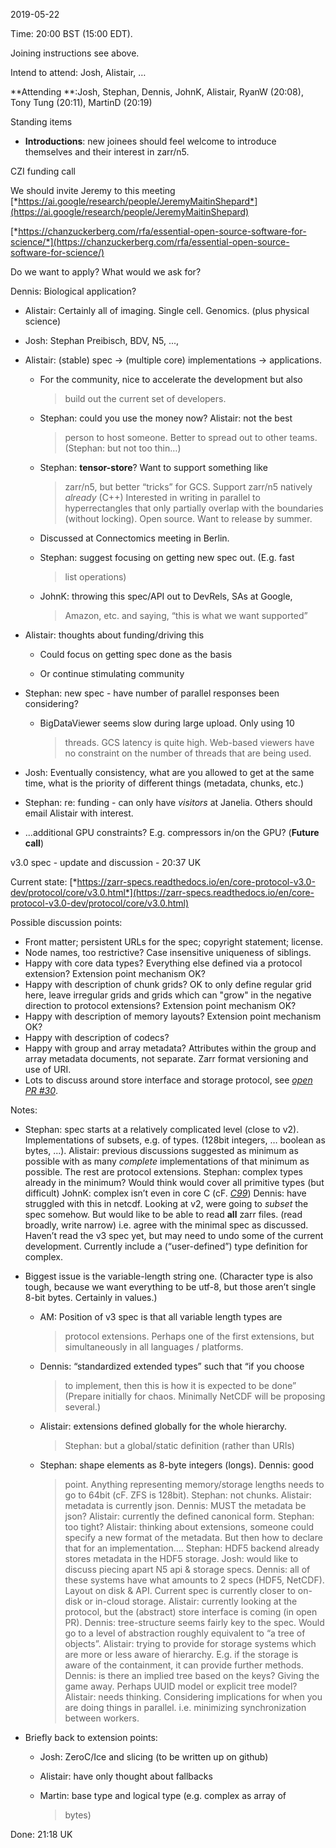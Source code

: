 <span id="anchor-83"></span>2019-05-22

Time: 20:00 BST (15:00 EDT).

Joining instructions see above.

Intend to attend: Josh, Alistair, …

**Attending **:Josh, Stephan, Dennis, JohnK, Alistair, RyanW (20:08),
Tony Tung (20:11), MartinD (20:19)

<span id="anchor-84"></span>Standing items

-   **Introductions**: new joinees should feel welcome to introduce
    themselves and their interest in zarr/n5.

<span id="anchor-85"></span>CZI funding call

We should invite Jeremy to this meeting
[*https://ai.google/research/people/JeremyMaitinShepard*](https://ai.google/research/people/JeremyMaitinShepard)

[*https://chanzuckerberg.com/rfa/essential-open-source-software-for-science/*](https://chanzuckerberg.com/rfa/essential-open-source-software-for-science/)

Do we want to apply? What would we ask for?

Dennis: Biological application?

-   Alistair: Certainly all of imaging. Single cell. Genomics. (plus
    physical science)

-   Josh: Stephan Preibisch, BDV, N5, ...,

-   Alistair: (stable) spec → (multiple core) implementations →
    applications.

    -   For the community, nice to accelerate the development but also
        > build out the current set of developers.

    -   Stephan: could you use the money now? Alistair: not the best
        > person to host someone. Better to spread out to other teams.
        > (Stephan: but not too thin…)

    -   Stephan: **tensor-store**? Want to support something like
        > zarr/n5, but better “tricks” for GCS. Support zarr/n5 natively
        > *already* (C++) Interested in writing in parallel to
        > hyperrectangles that only partially overlap with the
        > boundaries (without locking). Open source. Want to release by
        > summer.

    -   Discussed at Connectomics meeting in Berlin.

    -   Stephan: suggest focusing on getting new spec out. (E.g. fast
        > list operations)

    -   JohnK: throwing this spec/API out to DevRels, SAs at Google,
        > Amazon, etc. and saying, “this is what we want supported”

-   Alistair: thoughts about funding/driving this

    -   Could focus on getting spec done as the basis

    -   Or continue stimulating community

-   Stephan: new spec - have number of parallel responses been
    considering?

    -   BigDataViewer seems slow during large upload. Only using 10
        > threads. GCS latency is quite high. Web-based viewers have no
        > constraint on the number of threads that are being used.

-   Josh: Eventually consistency, what are you allowed to get at the
    same time, what is the priority of different things (metadata,
    chunks, etc.)

-   Stephan: re: funding - can only have *visitors* at Janelia. Others
    should email Alistair with interest.

-   ...additional GPU constraints? E.g. compressors in/on the GPU?
    (**Future call**)

<span id="anchor-86"></span>v3.0 spec - update and discussion - 20:37 UK

Current state:
[*https://zarr-specs.readthedocs.io/en/core-protocol-v3.0-dev/protocol/core/v3.0.html*](https://zarr-specs.readthedocs.io/en/core-protocol-v3.0-dev/protocol/core/v3.0.html)

Possible discussion points:

-   Front matter; persistent URLs for the spec; copyright statement;
    license.
-   Node names, too restrictive? Case insensitive uniqueness of
    siblings.
-   Happy with core data types? Everything else defined via a protocol
    extension? Extension point mechanism OK?
-   Happy with description of chunk grids? OK to only define regular
    grid here, leave irregular grids and grids which can "grow" in the
    negative direction to protocol extensions? Extension point mechanism
    OK?
-   Happy with description of memory layouts? Extension point mechanism
    OK?
-   Happy with description of codecs?
-   Happy with group and array metadata? Attributes within the group and
    array metadata documents, not separate. Zarr format versioning and
    use of URI.
-   Lots to discuss around store interface and storage protocol, see
    [*open PR
    \#30*](https://github.com/zarr-developers/zarr-specs/pull/30).

Notes:

-   Stephan: spec starts at a relatively complicated level (close to
    v2). Implementations of subsets, e.g. of types. (128bit integers, …
    boolean as bytes, ...). Alistair: previous discussions suggested as
    minimum as possible with as many *complete* implementations of that
    minimum as possible. The rest are protocol extensions. Stephan:
    complex types already in the minimum? Would think would cover all
    primitive types (but difficult) JohnK: complex isn’t even in core C
    (cF. [*C99*](https://en.cppreference.com/w/c/numeric/complex))
    Dennis: have struggled with this in netcdf. Looking at v2, were
    going to *subset* the spec somehow. But would like to be able to
    read **all** zarr files. (read broadly, write narrow) i.e. agree
    with the minimal spec as discussed. Haven’t read the v3 spec yet,
    but may need to undo some of the current development. Currently
    include a (“user-defined”) type definition for complex.

-   Biggest issue is the variable-length string one. (Character type is
    also tough, because we want everything to be utf-8, but those aren’t
    single 8-bit bytes. Certainly in values.)

    -   AM: Position of v3 spec is that all variable length types are
        > protocol extensions. Perhaps one of the first extensions, but
        > simultaneously in all languages / platforms.

    -   Dennis: “standardized extended types” such that “if you choose
        > to implement, then this is how it is expected to be done”
        > (Prepare initially for chaos. Minimally NetCDF will be
        > proposing several.)

    -   Alistair: extensions defined globally for the whole hierarchy.
        > Stephan: but a global/static definition (rather than URIs)

    -   Stephan: shape elements as 8-byte integers (longs). Dennis: good
        > point. Anything representing memory/storage lengths needs to
        > go to 64bit (cF. ZFS is 128bit). Stephan: not chunks.
        > Alistair: metadata is currently json. Dennis: MUST the
        > metadata be json? Alistair: currently the defined canonical
        > form. Stephan: too tight? Alistair: thinking about extensions,
        > someone could specify a new format of the metadata. But then
        > how to declare that for an implementation…. Stephan: HDF5
        > backend already stores metadata in the HDF5 storage. Josh:
        > would like to discuss piecing apart N5 api & storage specs.
        > Dennis: all of these systems have what amounts to 2 specs
        > (HDF5, NetCDF). Layout on disk & API. Current spec is
        > currently closer to on-disk or in-cloud storage. Alistair:
        > currently looking at the protocol, but the (abstract) store
        > interface is coming (in open PR). Dennis: tree-structure seems
        > fairly key to the spec. Would go to a level of abstraction
        > roughly equivalent to “a tree of objects”. Alistair: trying to
        > provide for storage systems which are more or less aware of
        > hierarchy. E.g. if the storage is aware of the containment, it
        > can provide further methods. Dennis: is there an implied tree
        > based on the keys? Giving the game away. Perhaps UUID model or
        > explicit tree model? Alistair: needs thinking. Considering
        > implications for when you are doing things in parallel. i.e.
        > minimizing synchronization between workers.

-   Briefly back to extension points:

    -   Josh: ZeroC/Ice and slicing (to be written up on github)

    -   Alistair: have only thought about fallbacks

    -   Martin: base type and logical type (e.g. complex as array of
        > bytes)

Done: 21:18 UK

<span id="anchor-87"></span>

